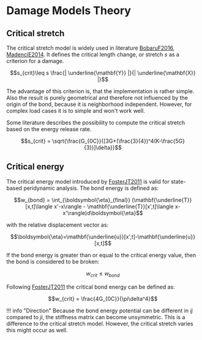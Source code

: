# Damage Models Theory

## Critical stretch
The critical stretch model is widely used in literature [BobaruF2016](@cite), [MadenciE2014](@cite). It defines the critical length change, or stretch $s$ as a criterion for a damage.

$$s_{crit}\leq s \frac{| \underline{\mathbf{Y}} |}{| \underline{\mathbf{X}} |}$$

The advantage of this criterion is, that the implementation is rather simple. Also the result is purely geometrical and therefore not influenced by the origin of the bond, because it is neighborhood independent. However, for complex load cases it is to simple and won't work well.

Some literature describes the possibility to compute the critical stretch based on the energy release rate.

$$s_{crit} = \sqrt{\frac{G_{0C}}{[3G+(\frac{3}{4})^4(K-\frac{5G}{3})]\delta}}$$

## Critical energy

The critical energy model introduced by [FosterJT2011](@cite) is valid for state-based peridynamic analysis.
The bond energy is defined as:

$$w_{bond} = \int_{\boldsymbol{\eta}_{final}} (\mathbf{\underline{T}}[x,t]\langle x'-x\rangle - \mathbf{\underline{T}}[x',t]\langle x-x'\rangle)d\boldsymbol{\eta}$$

with the relative displacement vector as:

$$\boldsymbol{\eta}=\mathbf{\underline{u}}[x',t]-\mathbf{\underline{u}}[x,t]$$

If the bond energy is greater than or equal to the critical energy value, then the bond is considered to be broken:

$$w_{crit} \leq w_{bond}$$

Following [FosterJT2011](@cite) the critical bond energy can be defined as:

$$w_{crit} = \frac{4G_{0C}}{\pi\delta^4}$$

!!! info "Direction"
    Because the bond energy potential can be different in $ij$ compared to $ji$, the stiffness matrix can become unsymmetric. This is a difference to the critical stretch model. However, the critical stretch varies this might occur as well.
